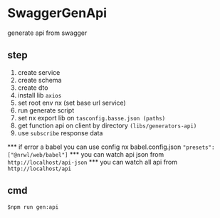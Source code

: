 

# SwaggerGenApi

generate api from swagger

## step
1. create service
2. create schema
3. create dto
4. install lib `axios`
5. set root env nx (set base url service)
6. run generate script
7. set nx export lib on `tasconfig.basse.json (paths)`
8. get function api on client by directory `(libs/generators-api)`
9. use `subscribe` response data

*** if error a babel you can use config nx babel.config.json `"presets": ["@nrwl/web/babel"]`
*** you can watch api json from `http://localhost/api-json`
*** you can watch all api from `http://localhost/api`
## cmd
```
$npm run gen:api
```